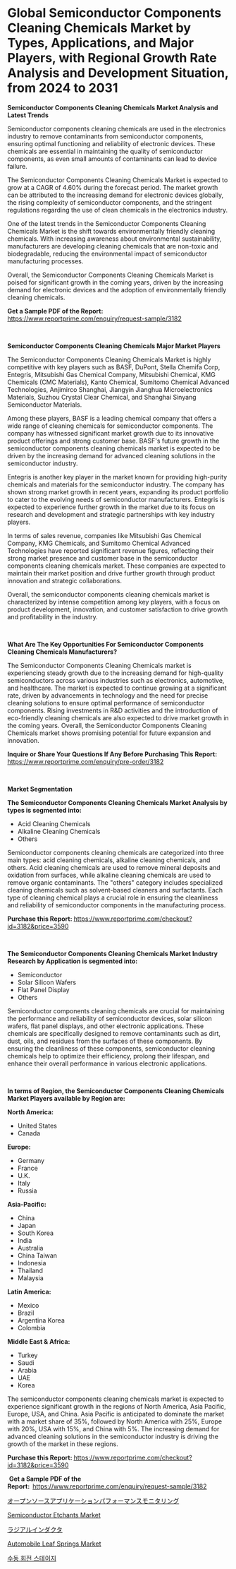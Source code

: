 <p><h1>Global Semiconductor Components Cleaning Chemicals Market by Types, Applications, and Major Players, with Regional Growth Rate Analysis and Development Situation, from 2024 to 2031</h1></p><p><strong>Semiconductor Components Cleaning Chemicals Market Analysis and Latest Trends</strong></p>
<p><p>Semiconductor components cleaning chemicals are used in the electronics industry to remove contaminants from semiconductor components, ensuring optimal functioning and reliability of electronic devices. These chemicals are essential in maintaining the quality of semiconductor components, as even small amounts of contaminants can lead to device failure.</p><p>The Semiconductor Components Cleaning Chemicals Market is expected to grow at a CAGR of 4.60% during the forecast period. The market growth can be attributed to the increasing demand for electronic devices globally, the rising complexity of semiconductor components, and the stringent regulations regarding the use of clean chemicals in the electronics industry.</p><p>One of the latest trends in the Semiconductor Components Cleaning Chemicals Market is the shift towards environmentally friendly cleaning chemicals. With increasing awareness about environmental sustainability, manufacturers are developing cleaning chemicals that are non-toxic and biodegradable, reducing the environmental impact of semiconductor manufacturing processes.</p><p>Overall, the Semiconductor Components Cleaning Chemicals Market is poised for significant growth in the coming years, driven by the increasing demand for electronic devices and the adoption of environmentally friendly cleaning chemicals.</p></p>
<p><strong>Get a Sample PDF of the Report:&nbsp;</strong> <a href="https://www.reportprime.com/enquiry/request-sample/3182">https://www.reportprime.com/enquiry/request-sample/3182</a></p>
<p>&nbsp;</p>
<p><strong>Semiconductor Components Cleaning Chemicals Major Market Players</strong></p>
<p><p>The Semiconductor Components Cleaning Chemicals Market is highly competitive with key players such as BASF, DuPont, Stella Chemifa Corp, Entegris, Mitsubishi Gas Chemical Company, Mitsubishi Chemical, KMG Chemicals (CMC Materials), Kanto Chemical, Sumitomo Chemical Advanced Technologies, Anjimirco Shanghai, Jiangyin Jianghua Microelectronics Materials, Suzhou Crystal Clear Chemical, and Shanghai Sinyang Semiconductor Materials.</p><p>Among these players, BASF is a leading chemical company that offers a wide range of cleaning chemicals for semiconductor components. The company has witnessed significant market growth due to its innovative product offerings and strong customer base. BASF's future growth in the semiconductor components cleaning chemicals market is expected to be driven by the increasing demand for advanced cleaning solutions in the semiconductor industry.</p><p>Entegris is another key player in the market known for providing high-purity chemicals and materials for the semiconductor industry. The company has shown strong market growth in recent years, expanding its product portfolio to cater to the evolving needs of semiconductor manufacturers. Entegris is expected to experience further growth in the market due to its focus on research and development and strategic partnerships with key industry players.</p><p>In terms of sales revenue, companies like Mitsubishi Gas Chemical Company, KMG Chemicals, and Sumitomo Chemical Advanced Technologies have reported significant revenue figures, reflecting their strong market presence and customer base in the semiconductor components cleaning chemicals market. These companies are expected to maintain their market position and drive further growth through product innovation and strategic collaborations.</p><p>Overall, the semiconductor components cleaning chemicals market is characterized by intense competition among key players, with a focus on product development, innovation, and customer satisfaction to drive growth and profitability in the industry.</p></p>
<p>&nbsp;</p>
<p><strong>What Are The Key Opportunities For Semiconductor Components Cleaning Chemicals Manufacturers?</strong></p>
<p><p>The Semiconductor Components Cleaning Chemicals market is experiencing steady growth due to the increasing demand for high-quality semiconductors across various industries such as electronics, automotive, and healthcare. The market is expected to continue growing at a significant rate, driven by advancements in technology and the need for precise cleaning solutions to ensure optimal performance of semiconductor components. Rising investments in R&D activities and the introduction of eco-friendly cleaning chemicals are also expected to drive market growth in the coming years. Overall, the Semiconductor Components Cleaning Chemicals market shows promising potential for future expansion and innovation.</p></p>
<p><strong>Inquire or Share Your Questions If Any Before Purchasing This Report:</strong> <a href="https://www.reportprime.com/enquiry/pre-order/3182">https://www.reportprime.com/enquiry/pre-order/3182</a></p>
<p>&nbsp;</p>
<p><strong>Market Segmentation</strong></p>
<p><strong>The Semiconductor Components Cleaning Chemicals Market Analysis by types is segmented into:</strong></p>
<p><ul><li>Acid Cleaning Chemicals</li><li>Alkaline Cleaning Chemicals</li><li>Others</li></ul></p>
<p><p>Semiconductor components cleaning chemicals are categorized into three main types: acid cleaning chemicals, alkaline cleaning chemicals, and others. Acid cleaning chemicals are used to remove mineral deposits and oxidation from surfaces, while alkaline cleaning chemicals are used to remove organic contaminants. The "others" category includes specialized cleaning chemicals such as solvent-based cleaners and surfactants. Each type of cleaning chemical plays a crucial role in ensuring the cleanliness and reliability of semiconductor components in the manufacturing process.</p></p>
<p><strong>Purchase this Report:&nbsp;</strong><a href="https://www.reportprime.com/checkout?id=3182&price=3590">https://www.reportprime.com/checkout?id=3182&price=3590</a></p>
<p>&nbsp;</p>
<p><strong>The Semiconductor Components Cleaning Chemicals Market Industry Research by Application is segmented into:</strong></p>
<p><ul><li>Semiconductor</li><li>Solar Silicon Wafers</li><li>Flat Panel Display</li><li>Others</li></ul></p>
<p><p>Semiconductor components cleaning chemicals are crucial for maintaining the performance and reliability of semiconductor devices, solar silicon wafers, flat panel displays, and other electronic applications. These chemicals are specifically designed to remove contaminants such as dirt, dust, oils, and residues from the surfaces of these components. By ensuring the cleanliness of these components, semiconductor cleaning chemicals help to optimize their efficiency, prolong their lifespan, and enhance their overall performance in various electronic applications.</p></p>
<p>&nbsp;</p>
<p><strong>In terms of Region, the Semiconductor Components Cleaning Chemicals Market Players available by Region are:</strong></p>
<p>
    <p> <strong> North America: </strong>
        <ul>
            <li>United States</li>
            <li>Canada</li>
        </ul>
        </p> 
    <p> <strong> Europe: </strong>
        <ul>
            <li>Germany</li>
            <li>France</li>
            <li>U.K.</li>
            <li>Italy</li>
            <li>Russia</li>
        </ul>
        </p> 
    <p> <strong> Asia-Pacific: </strong>
        <ul>
            <li>China</li>
            <li>Japan</li>
            <li>South Korea</li>
            <li>India</li>
            <li>Australia</li>
            <li>China Taiwan</li>
            <li>Indonesia</li>
            <li>Thailand</li>
            <li>Malaysia</li>
        </ul>
        </p> 
    <p> <strong> Latin America: </strong>
        <ul>
            <li>Mexico</li>
            <li>Brazil</li>
            <li>Argentina Korea</li>
            <li>Colombia</li>
        </ul>
        </p> 
    <p> <strong> Middle East & Africa: </strong>
        <ul>
            <li>Turkey</li>
            <li>Saudi</li>
            <li>Arabia</li>
            <li>UAE</li>
            <li>Korea</li>
        </ul>
    </p>
    </p>
<p><p>The semiconductor components cleaning chemicals market is expected to experience significant growth in the regions of North America, Asia Pacific, Europe, USA, and China. Asia Pacific is anticipated to dominate the market with a market share of 35%, followed by North America with 25%, Europe with 20%, USA with 15%, and China with 5%. The increasing demand for advanced cleaning solutions in the semiconductor industry is driving the growth of the market in these regions.</p></p>
<p><strong>Purchase this Report: </strong><a href="https://www.reportprime.com/checkout?id=3182&price=3590">https://www.reportprime.com/checkout?id=3182&price=3590</a></p>
<p>&nbsp;<strong>Get a Sample PDF of the Report:&nbsp;&nbsp;</strong><a href="https://www.reportprime.com/enquiry/request-sample/3182">https://www.reportprime.com/enquiry/request-sample/3182</a></p>
<p><strong></strong></p>
<p><p><a href="https://github.com/pepo3k/Market-Research-Report-List-1/blob/main/199986113299.md">オープンソースアプリケーションパフォーマンスモニタリング</a></p><p><a href="https://github.com/nicholepatriciadoylenwnrjr0/Market-Research-Report-List-1/blob/main/semiconductor-etchants-market.md">Semiconductor Etchants Market</a></p><p><a href="https://github.com/nemesis2824/Market-Research-Report-List-1/blob/main/384428513300.md">ラジアルインダクタ</a></p><p><a href="https://issuu.com/reportprime-2/docs/automobile-leaf-springs-market-size-2030.pptx">Automobile Leaf Springs Market</a></p><p><a href="https://github.com/FelipeGrrady654556/Market-Research-Report-List-1/blob/main/724824512190.md">수동 회전 스테이지</a></p></p>